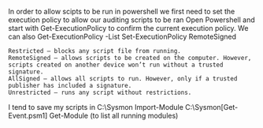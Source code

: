 In order to allow scipts to be run in powershell we first need to set the execution policy to allow our auditing scripts to be ran
Open Powershell and start with Get-ExecutionPolicy to confirm the current execution policy. We can also Get-ExecutionPolicy -List
Set-ExecutionPolicy RemoteSigned

    Restricted — blocks any script file from running.
    RemoteSigned — allows scripts to be created on the computer. However, scripts created on another device won’t run without a trusted signature.
    AllSigned — allows all scripts to run. However, only if a trusted publisher has included a signature.
    Unrestricted — runs any script without restrictions.
I tend to save my scripts in C:\Sysmon
Import-Module C:\Sysmon\[Get-Event.psm1]
Get-Module (to list all running modules)
